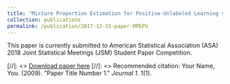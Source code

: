 ```yaml
---
title: "Mixture Proportion Estimation for Positive-Unlabeled Learning via Classifier Dimension Reduction"
collection: publications
permalink: /publication/2017-12-15-paper-MPEPU
---
```


This paper is currently submitted to American Statistical Association (ASA) 2018 Joint Statistical Meetings (JSM) Student Paper Competition.

[//]: <> [Download paper here](http://zflin.github.io/files/paper1.pdf)
[//]: <> Recommended citation: Your Name, You. (2009). "Paper Title Number 1." <i>Journal 1</i>. 1(1).